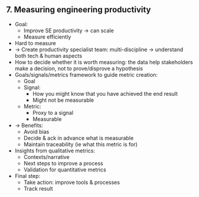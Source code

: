 ## 7. Measuring engineering productivity
- Goal:
  - Improve SE productivity -> can scale
  - Measure efficiently
- Hard to measure
- -> Create productivity specialist team: multi-discipline -> understand both tech & human aspects
- How to decide whether it is worth measuring:
  the data help stakeholders make a decision, not to prove/disprove a hypothesis
- Goals/signals/metrics framework to guide metric creation:
  - Goal
  - Signal:
    - How you might know that you have achieved the end result
    - Might not be measurable
  - Metric:
    - Proxy to a signal
    - Measurable
- -> Benefits:
  - Avoid bias
  - Decide & ack in advance what is measurable
  - Maintain traceability (ie what this metric is for)
- Insights from qualitative metrics:
  - Contexts/narrative
  - Next steps to improve a process
  - Validation for quantitative metrics
- Final step:
  - Take action: improve tools & processes
  - Track result